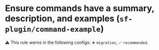 # Ensure commands have a summary, description, and examples (`sf-plugin/command-example`)

⚠️ This rule _warns_ in the following configs: ✈️ `migration`, ✅ `recommended`.

<!-- end auto-generated rule header -->

